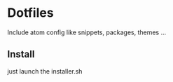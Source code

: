 # Dotfiles

Include atom config like snippets, packages, themes ...

## Install

just launch the installer.sh
